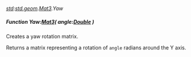 _[std](../../modules/std/std-module.md):[std.geom](../../modules/std/std-geom.md).[Mat3<T>](../../modules/std/std-geom-mat3.md).Yaw_
##### Function Yaw:[Mat3](../../modules/std/std-geom-mat3.md)<T>( angle:[Double](../../modules/wonkey/wonkey-types-double.md) )
Creates a yaw rotation matrix.

Returns a matrix representing a rotation of `angle` radians around the Y axis.
